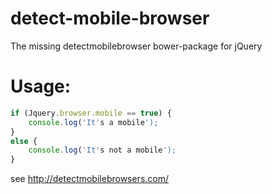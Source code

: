 detect-mobile-browser
======================

The missing detectmobilebrowser bower-package for jQuery

<h1>Usage:</h1>

```javascript
if (Jquery.browser.mobile == true) {
	console.log('It's a mobile');
}
else {
	console.log('It's not a mobile');
}
```

see http://detectmobilebrowsers.com/
